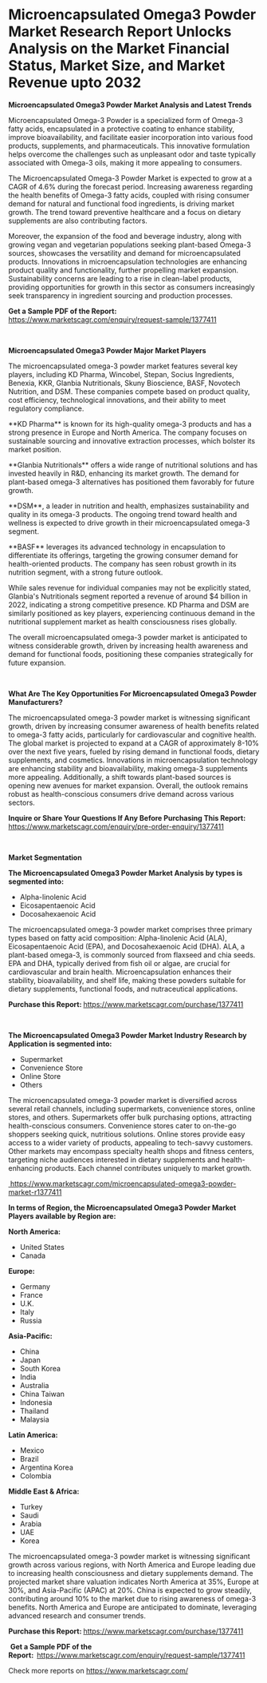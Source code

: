 <p><h1>Microencapsulated Omega3 Powder Market Research Report Unlocks Analysis on the Market Financial Status, Market Size, and Market Revenue upto 2032</h1></p><p><strong>Microencapsulated Omega3 Powder Market Analysis and Latest Trends</strong></p>
<p><p>Microencapsulated Omega-3 Powder is a specialized form of Omega-3 fatty acids, encapsulated in a protective coating to enhance stability, improve bioavailability, and facilitate easier incorporation into various food products, supplements, and pharmaceuticals. This innovative formulation helps overcome the challenges such as unpleasant odor and taste typically associated with Omega-3 oils, making it more appealing to consumers.</p><p>The Microencapsulated Omega-3 Powder Market is expected to grow at a CAGR of 4.6% during the forecast period. Increasing awareness regarding the health benefits of Omega-3 fatty acids, coupled with rising consumer demand for natural and functional food ingredients, is driving market growth. The trend toward preventive healthcare and a focus on dietary supplements are also contributing factors. </p><p>Moreover, the expansion of the food and beverage industry, along with growing vegan and vegetarian populations seeking plant-based Omega-3 sources, showcases the versatility and demand for microencapsulated products. Innovations in microencapsulation technologies are enhancing product quality and functionality, further propelling market expansion. Sustainability concerns are leading to a rise in clean-label products, providing opportunities for growth in this sector as consumers increasingly seek transparency in ingredient sourcing and production processes.</p></p>
<p><strong>Get a Sample PDF of the Report:&nbsp;</strong> <a href="https://www.marketscagr.com/enquiry/request-sample/1377411?utm_campaign=2887&utm_medium=2&utm_source=Github&utm_content=ia&utm_term=28032025&utm_id=microencapsulated-omega3-powder">https://www.marketscagr.com/enquiry/request-sample/1377411</a></p>
<p>&nbsp;</p>
<p><strong>Microencapsulated Omega3 Powder Major Market Players</strong></p>
<p><p>The microencapsulated omega-3 powder market features several key players, including KD Pharma, Wincobel, Stepan, Socius Ingredients, Benexia, KKR, Glanbia Nutritionals, Skuny Bioscience, BASF, Novotech Nutrition, and DSM. These companies compete based on product quality, cost efficiency, technological innovations, and their ability to meet regulatory compliance.</p><p>**KD Pharma** is known for its high-quality omega-3 products and has a strong presence in Europe and North America. The company focuses on sustainable sourcing and innovative extraction processes, which bolster its market position. </p><p>**Glanbia Nutritionals** offers a wide range of nutritional solutions and has invested heavily in R&D, enhancing its market growth. The demand for plant-based omega-3 alternatives has positioned them favorably for future growth.</p><p>**DSM**, a leader in nutrition and health, emphasizes sustainability and quality in its omega-3 products. The ongoing trend toward health and wellness is expected to drive growth in their microencapsulated omega-3 segment.</p><p>**BASF** leverages its advanced technology in encapsulation to differentiate its offerings, targeting the growing consumer demand for health-oriented products. The company has seen robust growth in its nutrition segment, with a strong future outlook.</p><p>While sales revenue for individual companies may not be explicitly stated, Glanbia's Nutritionals segment reported a revenue of around $4 billion in 2022, indicating a strong competitive presence. KD Pharma and DSM are similarly positioned as key players, experiencing continuous demand in the nutritional supplement market as health consciousness rises globally.</p><p>The overall microencapsulated omega-3 powder market is anticipated to witness considerable growth, driven by increasing health awareness and demand for functional foods, positioning these companies strategically for future expansion.</p></p>
<p>&nbsp;</p>
<p><strong>What Are The Key Opportunities For Microencapsulated Omega3 Powder Manufacturers?</strong></p>
<p><p>The microencapsulated omega-3 powder market is witnessing significant growth, driven by increasing consumer awareness of health benefits related to omega-3 fatty acids, particularly for cardiovascular and cognitive health. The global market is projected to expand at a CAGR of approximately 8-10% over the next five years, fueled by rising demand in functional foods, dietary supplements, and cosmetics. Innovations in microencapsulation technology are enhancing stability and bioavailability, making omega-3 supplements more appealing. Additionally, a shift towards plant-based sources is opening new avenues for market expansion. Overall, the outlook remains robust as health-conscious consumers drive demand across various sectors.</p></p>
<p><strong>Inquire or Share Your Questions If Any Before Purchasing This Report:</strong> <a href="https://www.marketscagr.com/enquiry/pre-order-enquiry/1377411?utm_campaign=2887&utm_medium=2&utm_source=Github&utm_content=ia&utm_term=28032025&utm_id=microencapsulated-omega3-powder">https://www.marketscagr.com/enquiry/pre-order-enquiry/1377411</a></p>
<p>&nbsp;</p>
<p><strong>Market Segmentation</strong></p>
<p><strong>The Microencapsulated Omega3 Powder Market Analysis by types is segmented into:</strong></p>
<p><ul><li>Alpha-linolenic Acid</li><li>Eicosapentaenoic Acid</li><li>Docosahexaenoic Acid</li></ul></p>
<p><p>The microencapsulated omega-3 powder market comprises three primary types based on fatty acid composition: Alpha-linolenic Acid (ALA), Eicosapentaenoic Acid (EPA), and Docosahexaenoic Acid (DHA). ALA, a plant-based omega-3, is commonly sourced from flaxseed and chia seeds. EPA and DHA, typically derived from fish oil or algae, are crucial for cardiovascular and brain health. Microencapsulation enhances their stability, bioavailability, and shelf life, making these powders suitable for dietary supplements, functional foods, and nutraceutical applications.</p></p>
<p><strong>Purchase this Report:&nbsp;</strong><a href="https://www.marketscagr.com/purchase/1377411?utm_campaign=2887&utm_medium=2&utm_source=Github&utm_content=ia&utm_term=28032025&utm_id=microencapsulated-omega3-powder">https://www.marketscagr.com/purchase/1377411</a></p>
<p>&nbsp;</p>
<p><strong>The Microencapsulated Omega3 Powder Market Industry Research by Application is segmented into:</strong></p>
<p><ul><li>Supermarket</li><li>Convenience Store</li><li>Online Store</li><li>Others</li></ul></p>
<p><p>The microencapsulated omega-3 powder market is diversified across several retail channels, including supermarkets, convenience stores, online stores, and others. Supermarkets offer bulk purchasing options, attracting health-conscious consumers. Convenience stores cater to on-the-go shoppers seeking quick, nutritious solutions. Online stores provide easy access to a wider variety of products, appealing to tech-savvy customers. Other markets may encompass specialty health shops and fitness centers, targeting niche audiences interested in dietary supplements and health-enhancing products. Each channel contributes uniquely to market growth.</p></p>
<p><a href="https://www.marketscagr.com/microencapsulated-omega3-powder-market-r1377411?utm_campaign=2887&utm_medium=2&utm_source=Github&utm_content=ia&utm_term=28032025&utm_id=microencapsulated-omega3-powder">&nbsp;https://www.marketscagr.com/microencapsulated-omega3-powder-market-r1377411</a></p>
<p><strong>In terms of Region, the Microencapsulated Omega3 Powder Market Players available by Region are:</strong></p>
<p>
    <p> <strong> North America: </strong>
        <ul>
            <li>United States</li>
            <li>Canada</li>
        </ul>
        </p> 
    <p> <strong> Europe: </strong>
        <ul>
            <li>Germany</li>
            <li>France</li>
            <li>U.K.</li>
            <li>Italy</li>
            <li>Russia</li>
        </ul>
        </p> 
    <p> <strong> Asia-Pacific: </strong>
        <ul>
            <li>China</li>
            <li>Japan</li>
            <li>South Korea</li>
            <li>India</li>
            <li>Australia</li>
            <li>China Taiwan</li>
            <li>Indonesia</li>
            <li>Thailand</li>
            <li>Malaysia</li>
        </ul>
        </p> 
    <p> <strong> Latin America: </strong>
        <ul>
            <li>Mexico</li>
            <li>Brazil</li>
            <li>Argentina Korea</li>
            <li>Colombia</li>
        </ul>
        </p> 
    <p> <strong> Middle East & Africa: </strong>
        <ul>
            <li>Turkey</li>
            <li>Saudi</li>
            <li>Arabia</li>
            <li>UAE</li>
            <li>Korea</li>
        </ul>
    </p>
    </p>
<p><p>The microencapsulated omega-3 powder market is witnessing significant growth across various regions, with North America and Europe leading due to increasing health consciousness and dietary supplements demand. The projected market share valuation indicates North America at 35%, Europe at 30%, and Asia-Pacific (APAC) at 20%. China is expected to grow steadily, contributing around 10% to the market due to rising awareness of omega-3 benefits. North America and Europe are anticipated to dominate, leveraging advanced research and consumer trends.</p></p>
<p><strong>Purchase this Report: </strong><a href="https://www.marketscagr.com/purchase/1377411?utm_campaign=2887&utm_medium=2&utm_source=Github&utm_content=ia&utm_term=28032025&utm_id=microencapsulated-omega3-powder">https://www.marketscagr.com/purchase/1377411</a></p>
<p>&nbsp;<strong>Get a Sample PDF of the Report:&nbsp;&nbsp;</strong><a href="https://www.marketscagr.com/enquiry/request-sample/1377411?utm_campaign=2887&utm_medium=2&utm_source=Github&utm_content=ia&utm_term=28032025&utm_id=microencapsulated-omega3-powder">https://www.marketscagr.com/enquiry/request-sample/1377411</a></p>
<p><strong></strong></p>
<p>Check more reports on <a href="https://www.marketscagr.com/?utm_campaign=2887&utm_medium=2&utm_source=Github&utm_content=ia&utm_term=28032025&utm_id=microencapsulated-omega3-powder">https://www.marketscagr.com/</a></p>